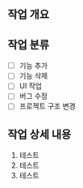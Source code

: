 ## 작업 개요


## 작업 분류
- [ ] 기능 추가
- [ ] 기능 삭제
- [ ] UI 작업
- [ ] 버그 수정
- [ ] 프로젝트 구조 변경
## 작업 상세 내용
1. 테스트
2. 테스트
3. 테스트
